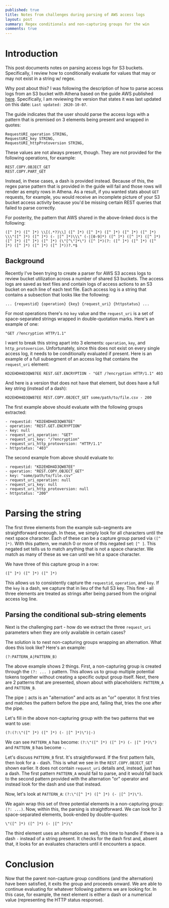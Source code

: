 ```yaml
---
published: true
title: Notes from challenges during parsing of AWS access logs
layout: post
summary: Regex conditionals and non-capturing groups for the win
comments: true
---
```


# Introduction

This post documents notes on parsing access logs for S3 buckets. Specifically, I review how to conditionally evaluate for values that may or may not exist in a string w/ regex.

Why post about this? I was following the description of how to parse access logs from an S3 bucket with Athena based on the guide AWS published [here](https://aws.amazon.com/premiumsupport/knowledge-center/analyze-logs-athena/). Specifically, I am reviewing the version that states it was last updated on this date: `Last updated: 2020-10-07`.

The guide indicates that the user should parse the access logs with a pattern that is premised on 3 elements being present and wrapped in quotes:
```
RequestURI_operation STRING,
RequestURI_key STRING,
RequestURI_httpProtoversion STRING,
```

These values are not always present, though. They are not provided for the following operations, for example:
```
REST.COPY.OBJECT_GET
REST.COPY.PART_GET
```

Instead, in these cases, a dash is provided instead. Because of this, the regex parse pattern that is provided in the guide will fail and those rows will render as empty rows in Athena. As a result, if you wanted stats about `GET` requests, for example, you would receive an incomplete picture of your S3 bucket access activity because you'd be missing certain REST queries that failed to parse correctly.

For posterity, the pattern that AWS shared in the above-linked docs is the following:
```
([^ ]*) ([^ ]*) \\[(.*?)\\] ([^ ]*) ([^ ]*) ([^ ]*) ([^ ]*) ([^ ]*) \\\"([^ ]*) ([^ ]*) (- |[^ ]*)\\\" (-|[0-9]*) ([^ ]*) ([^ ]*) ([^ ]*) ([^ ]*) ([^ ]*) ([^ ]*) (\"[^\"]*\") ([^ ]*)(?: ([^ ]*) ([^ ]*) ([^ ]*) ([^ ]*) ([^ ]*) ([^ ]*))?.*$
```

## Background

Recently I've been trying to create a parser for AWS S3 access logs to review bucket utilization across a number of shared S3 buckets. The access logs are saved as text files and contain logs of access actions to an S3 bucket on each line of each text file. Each access log is a string that contains a subsection that looks like the following:

```
... {requestid} {operation} {key} {request_uri} {httpstatus} ...
```

For most operations there's no `key` value and the `request_uri` is a set of space-separated strings wrapped in double-quotation marks. Here's an example of one:
```
"GET /?encryption HTTP/1.1"
```

I want to break this string apart into 3 elements: `operation`, `key`, and `http_protoversion`. Unfortunately, since this does not exist on every single access log, it needs to be conditionally evaluated if present. Here is an example of a full subsegment of an access log that contains the `request_uri` element:

```
KD2EHDH4D3QW87EE REST.GET.ENCRYPTION - "GET /?encryption HTTP/1.1" 403
```

And here is a version that does not have that element, but does have a full key string (instead of a dash):

```
KD2EHDH4D3QW87EE REST.COPY.OBJECT_GET some/path/to/file.csv - 200
```

The first example above should evaluate with the following groups extracted:
```
- requestid: "KD2EHDH4D3QW87EE"
- operation: "REST.GET.ENCRYPTION"
- key: null
- request_uri_operation: "GET"
- request_uri_key: "/?encryption"
- request_uri_http_protoversion: "HTTP/1.1"
- httpstatus: "403"
```

The second example from above should evaluate to:
```
- requestid: "KD2EHDH4D3QW87EE"
- operation: "REST.COPY.OBJECT_GET"
- key: "some/path/to/file.csv"
- request_uri_operation: null
- request_uri_key: null
- request_uri_http_protoversion: null
- httpstatus: "200"
```

# Parsing the string

The first three elements from the example sub-segments are straightforward eneough. In these, we simply look for all characters until the next space character. Each of these can be a capture group parsed via `([^ ]*)`. With this pattern, we match 0 or more of this negated set: `[^ ]`. This negated set tells us to match anything that is not a space character. We match as many of these as we can until we hit a space character.

We have three of this capture group in a row:
```
([^ ]*) ([^ ]*) ([^ ]*)
```

This allows us to consistently capture the `requestid`, `operation`, and `key`. If the `key` is a dash, we capture that in lieu of the full S3 key. This fine - all three elements are treated as strings after being parsed from the original access log line.

## Parsing the conditional sub-string elements

Next is the challenging part - how do we extract the three `request_uri` parameters when they are only available in certain cases?

The solution is to nest non-capturing groups wrapping an alternation. What does this look like? Here's an example:
```
(?:PATTERN_A|PATTERN_B)
```

The above example shows 2 things. First, a non-capturing group is created through the `(?: ... )` pattern. This allows us to group multiple potential tokens together without creating a specific output group itself. Next, there are 2 patterns that are presented, shown about with placeholders: `PATTERN_A` and `PATTERN_B`.

The pipe `|` acts is an "alternation" and acts as an "or" operator. It first tries and matches the pattern before the pipe and, failing that, tries the one after the pipe.

Let's fill in the above non-capturing group with the two patterns that we want to use:
```
(?:(?:\"([^ ]*) ([^ ]*) (- |[^ ]*)\")|-)
```

We can see `PATTERN_A` has become: `(?:\"([^ ]*) ([^ ]*) (- |[^ ]*)\")` and `PATTERN_B` has become `-`.

Let's discuss `PATTERN_B` first. It's straightforward. If the first pattern fails, then look for a `-` dash. This is what we see in the `REST.COPY.OBJECT_GET` shown earlier. It does not contain `request_uri` details and, instead, just has a dash. The first pattern `PATTERN_A` would fail to parse, and it would fall back to the second pattern provided with the alternation "or" operator and instead look for the dash and use that instead.

Now, let's look at `PATTERN_A`: `(?:\"([^ ]*) ([^ ]*) (- |[^ ]*)\")`.

We again wrap this set of three potential elements in a non-capturing group: `(?: ...)`. Now, within this, the parsing is straightforward. We can look for 3 space-separated elements, book-ended by double-quotes:
```
\"([^ ]*) ([^ ]*) (- |[^ ]*)\"
```

The third element uses an alternation as well, this time to handle if there is a dash `-` instead of a string present. It checks for the dash first and, absent that, it looks for an evaluates characters until it encounters a space.

# Conclusion

Now that the parent non-capture group conditions (and the alternation) have been satisfied, it exits the group and proceeds onward. We are able to continue evaluating for whatever following patterns we are looking for. In this case, for example, the next element is either a dash or a numerical value (representing the HTTP status response).
